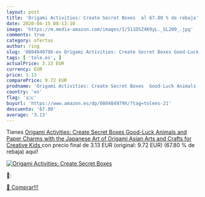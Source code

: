 ```yaml
---
layout: post
title: 'Origami Activities: Create Secret Boxes  al 67.80 % de rebaja'
date: 2020-04-15 08:13:10
image: 'https://m.media-amazon.com/images/I/511DSZ4K9yL._SL200_.jpg'
comments: true
category: ofertas
author: ring
slug: '080484979X-es Origami Activities: Create Secret Boxes Good-Luck Animals...'
tags: [ 'tole.es', ]
actualPrice: 3.13 EUR
currency: EUR
price: 3.13
comparePrice: 9.72 EUR
prodname: 'Origami Activities: Create Secret Boxes  Good-Luck Animals  and Paper Charms with the Japanese Art of Origami  Asian Arts and Crafts for Creative Kids '
country: 'es'
flag: '🇪🇸'
buyurl: 'https://www.amazon.es/dp/080484979X/?tag=tolees-21'
descuento: '67.80'
average: '3.13'
---
```


Tienes [Origami Activities: Create Secret Boxes  Good-Luck Animals  and Paper Charms with the Japanese Art of Origami  Asian Arts and Crafts for Creative Kids ](https://www.amazon.es/dp/080484979X/?tag=tolees-21) con precio final de  3.13 EUR (original: 9.72 EUR) (67.80 %  de rebaja) aqui!

[![Origami Activities: Create Secret Boxes ](https://m.media-amazon.com/images/I/511DSZ4K9yL._SL200_.jpg)](https://www.amazon.es/dp/080484979X/?tag=tolees-21)

🔎:


[🛒 Comprar!!!](https://www.amazon.es/dp/080484979X/?tag=tolees-21)
